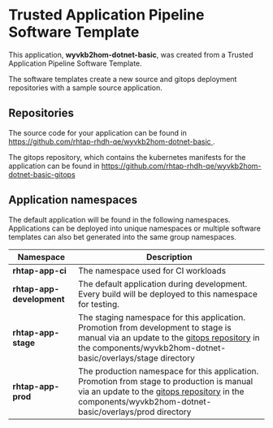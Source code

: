 # Trusted Application Pipeline Software Template

This application, **wyvkb2hom-dotnet-basic**, was created from a Trusted Application Pipeline Software Template.

The software templates create a new source and gitops deployment repositories with a sample source application. 

## Repositories

The source code for your application can be found in [https://github.com/rhtap-rhdh-qe/wyvkb2hom-dotnet-basic ](https://github.com/rhtap-rhdh-qe/wyvkb2hom-dotnet-basic ).
 
The gitops repository, which contains the kubernetes manifests for the application can be found in 
[https://github.com/rhtap-rhdh-qe/wyvkb2hom-dotnet-basic-gitops ](https://github.com/rhtap-rhdh-qe/wyvkb2hom-dotnet-basic-gitops ) 

## Application namespaces 

The default application will be found in the following namespaces. Applications can be deployed into unique namespaces or multiple software templates can also bet generated into the same group namespaces.  

|  Namespace   |  Description   |  
| -------- | -------- |
| **rhtap-app-ci** | The namespace used for CI workloads |
| **rhtap-app-development** | The default application during development. Every build will be deployed to this namespace for testing. |
| **rhtap-app-stage** | The staging namespace for this application. Promotion from development to stage is manual via an update to the [gitops repository](https://github.com/rhtap-rhdh-qe/wyvkb2hom-dotnet-basic-gitops ) in the components/wyvkb2hom-dotnet-basic/overlays/stage directory |
| **rhtap-app-prod** | The production namespace for this application. Promotion from stage to production is manual via an update to the [gitops repository](https://github.com/rhtap-rhdh-qe/wyvkb2hom-dotnet-basic-gitops ) in the components/wyvkb2hom-dotnet-basic/overlays/prod directory |